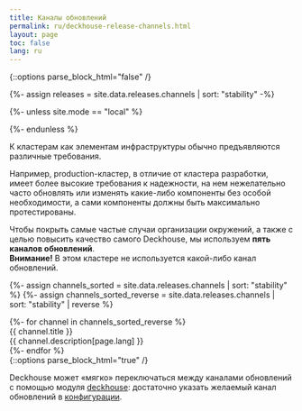 ```yaml
---
title: Каналы обновлений
permalink: ru/deckhouse-release-channels.html
layout: page
toc: false
lang: ru
---
```

{::options parse_block_html="false" /}

<link rel="stylesheet" type="text/css" href='{{ assets["releases.css"].digest_path | true_relative_url }}' />
{%- assign releases = site.data.releases.channels | sort: "stability" -%}

{%- unless site.mode == "local" %}
<!--#include virtual="/{{ page.lang }}/includes/releases.html" -->
{%- endunless %}

<div class="page__container page_releases">

<div class="releases__info">
<p>К кластерам как элементам инфраструктуры обычно предъявляются различные требования.</p>
<p>Например, production-кластер, в отличие от кластера разработки, имеет более высокие требования к надежности, на нем нежелательно часто обновлять или изменять какие-либо компоненты без особой необходимости, а сами компоненты должны быть максимально протестированы.
</p>
Чтобы покрыть самые частые случаи организации окружений, а также с целью повысить качество самого Deckhouse, мы используем <b>пять каналов обновлений</b>.
</div>

<div id="releases__stale__block" class="releases__info releases__stale__warning" >
  <strong>Внимание!</strong> В этом кластере не используется какой-либо канал обновлений.
</div>

{%- assign channels_sorted = site.data.releases.channels | sort: "stability" %}
{%- assign channels_sorted_reverse = site.data.releases.channels | sort: "stability" | reverse  %}

<div class="releases__menu">
{%- for channel in channels_sorted_reverse %}
    <div class="releases__menu-item releases__menu--channel--{{ channel.name }}">
        <div class="releases__menu-item-header">
            <div class="releases__menu-item-title releases__menu--channel--{{ channel.name }}">
                {{ channel.title }}
            </div>
        </div>
        <div class="releases__menu-item-description">
            {{ channel.description[page.lang] }}
        </div>
    </div>
{%- endfor %}
</div>

</div>
{::options parse_block_html="true" /}

Deckhouse может «мягко» переключаться между каналами обновлений с помощью модуля [deckhouse](modules/002-deckhouse/): достаточно указать желаемый канал обновлений в [конфигурации](modules/002-deckhouse/configuration.html#parameters-releasechannel).
